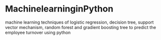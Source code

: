 # MachinelearninginPython
machine learning techniques of logistic regression, decision tree, support vector mechanism, random forest and gradient boosting tree to predict the employee turnover using python
